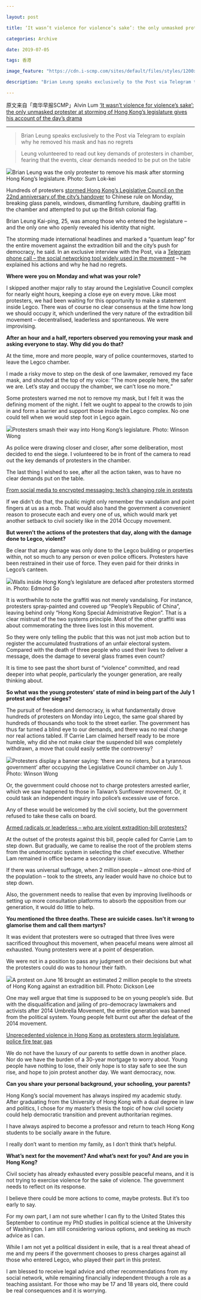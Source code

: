 ```yaml
---

layout: post

title: ‘It wasn’t violence for violence’s sake’: the only unmasked protester at storming of Hong Kong’s legislature gives his account of the day’s drama

categories: Archive

date: 2019-07-05

tags: 香港

image_feature: "https://cdn.i-scmp.com/sites/default/files/styles/1200x800/public/d8/images/methode/2019/07/05/171358e0-9e59-11e9-baa5-dd214ed0de8f_image_hires_155417.JPG"

description: "Brian Leung speaks exclusively to the Post via Telegram to explain why he removed his mask and has no regrets."

---
```

原文来自「南华早报SCMP」Alvin Lum   [‘It wasn’t violence for violence’s sake’: the only unmasked protester at storming of Hong Kong’s legislature gives his account of the day’s drama](https://www.scmp.com/news/hong-kong/politics/article/3017327/it-wasnt-violence-violences-sake-only-unmasked-protester)

---
> Brian Leung speaks exclusively to the Post via Telegram to explain why he removed his mask and has no regrets

> Leung volunteered to read out key demands of protesters in chamber, fearing that the events, clear demands needed to be put on the table

![](https://cdn.i-scmp.com/sites/default/files/styles/1200x800/public/d8/images/methode/2019/07/05/171358e0-9e59-11e9-baa5-dd214ed0de8f_image_hires_155417.JPG)Brian Leung was the only protester to remove his mask after storming Hong Kong’s legislature. Photo: Sum Lok-kei

Hundreds of protesters [stormed Hong Kong’s Legislative Council on the 22nd anniversary of the city’s handover](https://www.scmp.com/news/hong-kong/politics/article/3015620/protesters-ram-legislature-hong-kong-marks-tense-handover) to Chinese rule on Monday, breaking glass panels, windows, dismantling furniture, daubing graffiti in the chamber and attempted to put up the British colonial flag.

Brian Leung Kai-ping, 25, was among those who entered the legislature – and the only one who openly revealed his identity that night.

The storming made international headlines and marked a “quantum leap” for the entire movement against the extradition bill and the city’s push for democracy, he said. In an exclusive interview with the Post, via a [Telegram phone call – the social networking tool widely used in the movement](https://www.scmp.com/tech/apps-social/article/3014382/what-telegram-and-why-did-messaging-app-prove-so-popular-during) – he explained his actions and why he had no regrets.

**Where were you on Monday and what was your role?**

I skipped another major rally to stay around the Legislative Council complex for nearly eight hours, keeping a close eye on every move. Like most protesters, we had been waiting for this opportunity to make a statement inside Legco. There was of course no clear consensus at the time how long we should occupy it, which underlined the very nature of the extradition bill movement – decentralised, leaderless and spontaneous. We were improvising.

**After an hour and a half, reporters observed you removing your mask and asking everyone to stay. Why did you do that?**

At the time, more and more people, wary of police countermoves, started to leave the Legco chamber.

I made a risky move to step on the desk of one lawmaker, removed my face mask, and shouted at the top of my voice: “The more people here, the safer we are. Let’s stay and occupy the chamber, we can’t lose no more.”

Some protesters warned me not to remove my mask, but I felt it was the defining moment of the night. I felt we ought to appeal to the crowds to join in and form a barrier and support those inside the Legco complex. No one could tell when we would step foot in Legco again.

![](https://cdn.i-scmp.com/sites/default/files/d8/images/methode/2019/07/05/12b1227e-9e0d-11e9-baa5-dd214ed0de8f_1320x770_155417.jpg)Protesters smash their way into Hong Kong’s legislature. Photo: Winson Wong

As police were drawing closer and closer, after some deliberation, most decided to end the siege. I volunteered to be in front of the camera to read out the key demands of protesters in the chamber.

The last thing I wished to see, after all the action taken, was to have no clear demands put on the table.

[From social media to encrypted messaging: tech’s changing role in protests](https://www.scmp.com/news/hong-kong/article/3014255/facebook-and-twitter-telegram-whatsapp-and-signal-how-protest)

If we didn’t do that, the public might only remember the vandalism and point fingers at us as a mob. That would also hand the government a convenient reason to prosecute each and every one of us, which would mark yet another setback to civil society like in the 2014 Occupy movement.

**But weren’t the actions of the protesters that day, along with the damage done to Legco, violent?**

Be clear that any damage was only done to the Legco building or properties within, not so much to any person or even police officers. Protesters have been restrained in their use of force. They even paid for their drinks in Legco’s canteen.

![](https://cdn.i-scmp.com/sites/default/files/d8/images/methode/2019/07/05/d29a1500-9e62-11e9-baa5-dd214ed0de8f_1320x770_155417.jpg)Walls inside Hong Kong’s legislature are defaced after protesters stormed in. Photo: Edmond So

It is worthwhile to note the graffiti was not merely vandalising. For instance, protesters spray-painted and covered up “People’s Republic of China”, leaving behind only “Hong Kong Special Administrative Region”. That is a clear mistrust of the two systems principle. Most of the other graffiti was about commemorating the three lives lost in this movement.

So they were only telling the public that this was not just mob action but to register the accumulated frustrations of an unfair electoral system. Compared with the death of three people who used their lives to deliver a message, does the damage to several glass frames even count?

It is time to see past the short burst of “violence” committed, and read deeper into what people, particularly the younger generation, are really thinking about.

**So what was the young protesters’ state of mind in being part of the July 1 protest and other sieges?**

The pursuit of freedom and democracy, is what fundamentally drove hundreds of protesters on Monday into Legco, the same goal shared by hundreds of thousands who took to the street earlier. The government has thus far turned a blind eye to our demands, and there was no real change nor real actions tabled. If Carrie Lam claimed herself ready to be more humble, why did she not make clear the suspended bill was completely withdrawn, a move that could easily settle the controversy?

![](https://cdn.i-scmp.com/sites/default/files/d8/images/methode/2019/07/05/b46a9362-9e0c-11e9-baa5-dd214ed0de8f_1320x770_155417.jpg)Protesters display a banner saying: ‘there are no rioters, but a tyrannous government’ after occupying the Legislative Council chamber on July 1. Photo: Winson Wong

Or, the government could choose not to charge protesters arrested earlier, which we saw happened to those in Taiwan’s Sunflower movement. Or, it could task an independent inquiry into police’s excessive use of force.

Any of these would be welcomed by the civil society, but the government refused to take these calls on board.

[Armed radicals or leaderless – who are violent extradition-bill protesters?](https://www.scmp.com/news/hong-kong/politics/article/3013927/armed-radicals-or-indecisive-and-leaderless-who-are)

At the outset of the protests against this bill, people called for Carrie Lam to step down. But gradually, we came to realise the root of the problem stems from the undemocratic system in selecting the chief executive. Whether Lam remained in office became a secondary issue.

If there was universal suffrage, when 2 million people – almost one-third of the population – took to the streets, any leader would have no choice but to step down.

Also, the government needs to realise that even by improving livelihoods or setting up more consultation platforms to absorb the opposition from our generation, it would do little to help.

**You mentioned the three deaths. These are suicide cases. Isn’t it wrong to glamorise them and call them martyrs?**

It was evident that protesters were so outraged that three lives were sacrificed throughout this movement, when peaceful means were almost all exhausted. Young protesters were at a point of desperation.

We were not in a position to pass any judgment on their decisions but what the protesters could do was to honour their faith.

![](https://cdn.i-scmp.com/sites/default/files/d8/images/methode/2019/07/05/26b32204-9e62-11e9-baa5-dd214ed0de8f_1320x770_155417.jpg)A protest on June 16 brought an estimated 2 million people to the streets of Hong Kong against an extradition bill. Photo: Dickson Lee

One may well argue that time is supposed to be on young people’s side. But with the disqualification and jailing of pro-democracy lawmakers and activists after 2014 Umbrella Movement, the entire generation was banned from the political system. Young people felt burnt out after the defeat of the 2014 movement.

[Unprecedented violence in Hong Kong as protesters storm legislature, police fire tear gas](https://www.scmp.com/news/hong-kong/politics/article/3015620/protesters-ram-legislature-hong-kong-marks-tense-handover)

We do not have the luxury of our parents to settle down in another place. Nor do we have the burden of a 30-year mortgage to worry about. Young people have nothing to lose, their only hope is to stay safe to see the sun rise, and hope to join protest another day. We want democracy, now.

**Can you share your personal background, your schooling, your parents?**

Hong Kong’s social movement has always inspired my academic study. After graduating from the University of Hong Kong with a dual degree in law and politics, I chose for my master’s thesis the topic of how civil society could help democratic transition and prevent authoritarian regimes.

I have always aspired to become a professor and return to teach Hong Kong students to be socially aware in the future.

I really don’t want to mention my family, as I don’t think that’s helpful.

**What’s next for the movement? And what’s next for you? And are you in Hong Kong?**

Civil society has already exhausted every possible peaceful means, and it is not trying to exercise violence for the sake of violence. The government needs to reflect on its response.

I believe there could be more actions to come, maybe protests. But it’s too early to say.

For my own part, I am not sure whether I can fly to the United States this September to continue my PhD studies in political science at the University of Washington. I am still considering various options, and seeking as much advice as I can.

While I am not yet a political dissident in exile, that is a real threat ahead of me and my peers if the government chooses to press charges against all those who entered Legco, who played their part in this protest.

I am blessed to receive legal advice and other recommendations from my social network, while remaining financially independent through a role as a teaching assistant. For those who may be 17 and 18 years old, there could be real consequences and it is worrying.